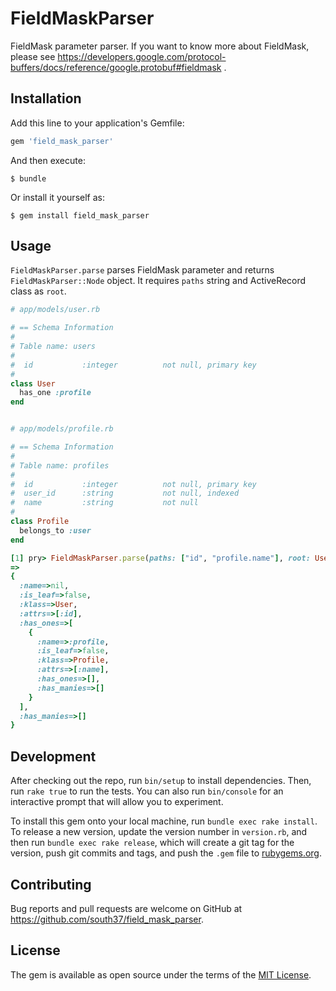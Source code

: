 # FieldMaskParser

FieldMask parameter parser.
If you want to know more about FieldMask, please see https://developers.google.com/protocol-buffers/docs/reference/google.protobuf#fieldmask .

## Installation

Add this line to your application's Gemfile:

```ruby
gem 'field_mask_parser'
```

And then execute:

    $ bundle

Or install it yourself as:

    $ gem install field_mask_parser

## Usage

`FieldMaskParser.parse` parses FieldMask parameter and returns `FieldMaskParser::Node` object. It requires `paths` string and ActiveRecord class as `root`.

```ruby
# app/models/user.rb

# == Schema Information
#
# Table name: users
#
#  id           :integer          not null, primary key
#
class User
  has_one :profile
end
```

```ruby

# app/models/profile.rb

# == Schema Information
#
# Table name: profiles
#
#  id           :integer          not null, primary key
#  user_id      :string           not null, indexed
#  name         :string           not null
#
class Profile
  belongs_to :user
end
```

```ruby
[1] pry> FieldMaskParser.parse(paths: ["id", "profile.name"], root: User).to_h
=>
{
  :name=>nil,
  :is_leaf=>false,
  :klass=>User,
  :attrs=>[:id],
  :has_ones=>[
    {
      :name=>:profile,
      :is_leaf=>false,
      :klass=>Profile,
      :attrs=>[:name],
      :has_ones=>[],
      :has_manies=>[]
    }
  ],
  :has_manies=>[]
}
```

## Development

After checking out the repo, run `bin/setup` to install dependencies. Then, run `rake true` to run the tests. You can also run `bin/console` for an interactive prompt that will allow you to experiment.

To install this gem onto your local machine, run `bundle exec rake install`. To release a new version, update the version number in `version.rb`, and then run `bundle exec rake release`, which will create a git tag for the version, push git commits and tags, and push the `.gem` file to [rubygems.org](https://rubygems.org).

## Contributing

Bug reports and pull requests are welcome on GitHub at https://github.com/south37/field_mask_parser.

## License

The gem is available as open source under the terms of the [MIT License](https://opensource.org/licenses/MIT).
